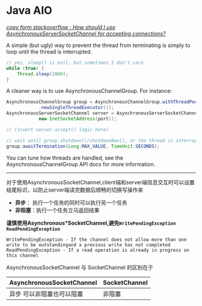 # Java AIO

[*copy form stackoverflow : How should I use AsynchronousServerSocketChannel for accepting connections?*](https://stackoverflow.com/questions/8940747/how-should-i-use-asynchronousserversocketchannel-for-accepting-connections)
	
A simple (but ugly) way to prevent the thread from terminating is simply to loop until the thread is interrupted.

```java
// yes, sleep() is evil, but sometimes I don't care
while (true) {
    Thread.sleep(1000);
}
```

A cleaner way is to use AsynchronousChannelGroup. For instance:
```java
AsynchronousChannelGroup group = AsynchronousChannelGroup.withThreadPool(Executors
            .newSingleThreadExecutor());
AsynchronousServerSocketChannel server = AsynchronousServerSocketChannel.open(group).bind(
            new InetSocketAddress(port));

// (insert server.accept() logic here)

// wait until group.shutdown()/shutdownNow(), or the thread is interrupted:
group.awaitTermination(Long.MAX_VALUE, TimeUnit.SECONDS);
```

You can tune how threads are handled, see the AsynchronousChannelGroup API docs for more information.

-------------

<!-- 2019年1月9日23:19:03-->
对于使用AsynchronousSocketChannel,client端和server端信息交互时可以设置结尾标识，以防止server端读完数据后顺畅的切换写操作来

* __异步__： 执行一个任务的同时可以执行另一个任务
* **非阻塞**：执行一个任务立马返回结果



**谨慎使用Asynchronous*SocketChannel,避免`WritePendingException ` `ReadPendingException`**

```
WritePendingException - If the channel does not allow more than one write to be outstandingand a previous write has not completed
ReadPendingException - If a read operation is already in progress on this channel
```

AsynchronousSocketChannel 与  SocketChannel 的区别在于

AsynchronousSocketChannel | SocketChannel 
----|----
异步 可以非阻塞也可以阻塞|非阻塞